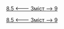[8.5 <--- ](8_5.md) [   Зміст   ](README.md) [--> 9](9.md)



[8.5 <--- ](8_5.md) [   Зміст   ](README.md) [--> 9](9.md)